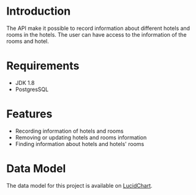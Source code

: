 # Introduction

The API make it possible to record information about different hotels and rooms in the hotels. The user can have
access to the information of the rooms and hotel.

# Requirements
* JDK 1.8
* PostgresSQL

# Features
* Recording information of hotels and rooms
* Removing or updating hotels and rooms information
* Finding information about hotels and hotels' rooms

# Data Model
The data model for this project is available on [LucidChart](https://app.lucidchart.com/invitations/accept/3d360794-dd10-4eb0-b45e-1b81dafc43e7).
